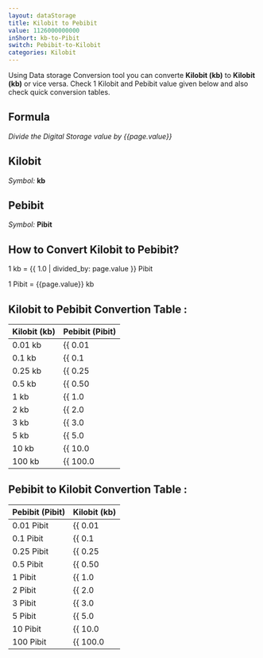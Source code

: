 ```yaml
---
layout: dataStorage
title: Kilobit to Pebibit
value: 1126000000000
inShort: kb-to-Pibit
switch: Pebibit-to-Kilobit
categories: Kilobit
---
```


Using Data storage Conversion tool you can converte **Kilobit (kb)** to **Kilobit (kb)** or vice versa. Check 1 Kilobit and Pebibit value given below and also check quick conversion tables.

## Formula
*Divide the Digital Storage value by {{page.value}}*

## Kilobit
*Symbol:* **kb**

## Pebibit
*Symbol:* **Pibit**

## How to Convert Kilobit to Pebibit?

1 kb = {{ 1.0 | divided_by: page.value }} Pibit

1 Pibit = {{page.value}} kb


## Kilobit to Pebibit Convertion Table :

| Kilobit (kb) | Pebibit (Pibit) |
| ---- | ---- |
| 0.01 kb | {{ 0.01 | divided_by: page.value | round: 12 }} Pibit |
| 0.1 kb | {{ 0.1 | divided_by: page.value | round: 12 }} Pibit |
| 0.25 kb | {{ 0.25 | divided_by: page.value | round: 12 }} Pibit |
| 0.5 kb | {{ 0.50 | divided_by: page.value | round: 12 }} Pibit |
| 1 kb | {{ 1.0 | divided_by: page.value | round: 12 }} Pibit |
| 2 kb | {{ 2.0 | divided_by: page.value | round: 12 }} Pibit |
| 3 kb | {{ 3.0 | divided_by: page.value | round: 12 }} Pibit |
| 5 kb | {{ 5.0 | divided_by: page.value | round: 12 }} Pibit |
| 10 kb | {{ 10.0 | divided_by: page.value | round: 12 }} Pibit |
| 100 kb | {{ 100.0 | divided_by: page.value | round: 12 }} Pibit |

## Pebibit to Kilobit Convertion Table :

| Pebibit (Pibit) | Kilobit (kb) |
| ---- | ---- |
| 0.01 Pibit | {{ 0.01 | times: page.value | round: 12 }} kb |
| 0.1 Pibit | {{ 0.1 | times: page.value | round: 12 }} kb |
| 0.25 Pibit | {{ 0.25 | times: page.value | round: 12 }} kb |
| 0.5 Pibit | {{ 0.50 | times: page.value | round: 12 }} kb |
| 1 Pibit | {{ 1.0 | times: page.value | round: 12 }} kb |
| 2 Pibit | {{ 2.0 | times: page.value | round: 12 }} kb |
| 3 Pibit | {{ 3.0 | times: page.value | round: 12 }} kb |
| 5 Pibit | {{ 5.0 | times: page.value | round: 12 }} kb |
| 10 Pibit | {{ 10.0 | times: page.value | round: 12 }} kb |
| 100 Pibit | {{ 100.0 | times: page.value | round: 12 }} kb |


<script>
document.getElementById('selectInput')[2].selected = true
document.getElementById('selectOutput')[19].selected = true
</script>
